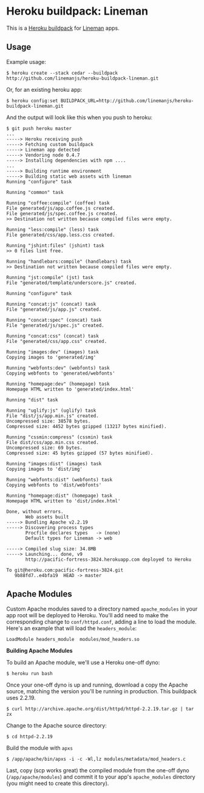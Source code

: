 Heroku buildpack: Lineman
=========================

This is a [Heroku buildpack](http://devcenter.heroku.com/articles/buildpacks) for [Lineman](https://github.com/linemanjs/lineman) apps.

Usage
-----

Example usage:

    $ heroku create --stack cedar --buildpack http://github.com/linemanjs/heroku-buildpack-lineman.git

Or, for an existing heroku app:

    $ heroku config:set BUILDPACK_URL=http://github.com/linemanjs/heroku-buildpack-lineman.git

And the output will look like this when you push to heroku:

    $ git push heroku master
    ...
    -----> Heroku receiving push
    -----> Fetching custom buildpack
    -----> Lineman app detected
    -----> Vendoring node 0.4.7
    -----> Installing dependencies with npm ....
    ...
    -----> Building runtime environment
    -----> Building static web assets with lineman
    Running "configure" task
    
    Running "common" task
    
    Running "coffee:compile" (coffee) task
    File generated/js/app.coffee.js created.
    File generated/js/spec.coffee.js created.
    >> Destination not written because compiled files were empty.
    
    Running "less:compile" (less) task
    File generated/css/app.less.css created.
    
    Running "jshint:files" (jshint) task
    >> 0 files lint free.
    
    Running "handlebars:compile" (handlebars) task
    >> Destination not written because compiled files were empty.
    
    Running "jst:compile" (jst) task
    File "generated/template/underscore.js" created.
    
    Running "configure" task
    
    Running "concat:js" (concat) task
    File "generated/js/app.js" created.
    
    Running "concat:spec" (concat) task
    File "generated/js/spec.js" created.
    
    Running "concat:css" (concat) task
    File "generated/css/app.css" created.
    
    Running "images:dev" (images) task
    Copying images to 'generated/img'
    
    Running "webfonts:dev" (webfonts) task
    Copying webfonts to 'generated/webfonts'
    
    Running "homepage:dev" (homepage) task
    Homepage HTML written to 'generated/index.html'
    
    Running "dist" task
    
    Running "uglify:js" (uglify) task
    File "dist/js/app.min.js" created.
    Uncompressed size: 38578 bytes.
    Compressed size: 4452 bytes gzipped (13217 bytes minified).
    
    Running "cssmin:compress" (cssmin) task
    File dist/css/app.min.css created.
    Uncompressed size: 69 bytes.
    Compressed size: 45 bytes gzipped (57 bytes minified).
    
    Running "images:dist" (images) task
    Copying images to 'dist/img'
    
    Running "webfonts:dist" (webfonts) task
    Copying webfonts to 'dist/webfonts'
    
    Running "homepage:dist" (homepage) task
    Homepage HTML written to 'dist/index.html'
    
    Done, without errors.
           Web assets built
    -----> Bundling Apache v2.2.19
    -----> Discovering process types
           Procfile declares types   -> (none)
           Default types for Lineman -> web
    
    -----> Compiled slug size: 34.8MB
    -----> Launching... done, v9
           http://pacific-fortress-3824.herokuapp.com deployed to Heroku
    
    To git@heroku.com:pacific-fortress-3824.git
       9b88fd7..e4bfa19  HEAD -> master

Apache Modules
-----

Custom Apache modules saved to a directory named `apache_modules` in your app root will be deployed to Heroku. You'll add need to make the corresponding change to `conf/httpd.conf`, adding a line to load the module. Here's an example that will load the `headers_module`:

```
LoadModule headers_module  modules/mod_headers.so
```

__Building Apache Modules__

To build an Apache module, we'll use a Heroku one-off dyno:

```
$ heroku run bash
```

Once your one-off dyno is up and running, download a copy the Apache source, matching the version you'll be running in production. This buildpack uses 2.2.19.

```
$ curl http://archive.apache.org/dist/httpd/httpd-2.2.19.tar.gz | tar zx
```

Change to the Apache source directory:

```
$ cd httpd-2.2.19
```

Build the module with `apxs`

```
$ /app/apache/bin/apxs -i -c -Wl,lz modules/metadata/mod_headers.c
```

Last, copy (scp works great) the compiled module from the one-off dyno (`/app/apache/modules`) and commit it to your app's `apache_modules` directory (you might need to create this directory).
